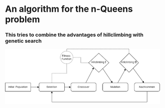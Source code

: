 # An algorithm for the n-Queens problem

### This tries to combine the advantages of hillclimbing with genetic search

![alt text](algorithm.png "algorithm")
